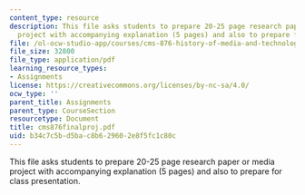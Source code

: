 ```yaml
---
content_type: resource
description: This file asks students to prepare 20-25 page research paper or media
  project with accompanying explanation (5 pages) and also to prepare for class presentation.
file: /ol-ocw-studio-app/courses/cms-876-history-of-media-and-technology-spring-2005/b34c7c5bd5bac8b629602e8f5fc1c80c_cms876finalproj.pdf
file_size: 32800
file_type: application/pdf
learning_resource_types:
- Assignments
license: https://creativecommons.org/licenses/by-nc-sa/4.0/
ocw_type: ''
parent_title: Assignments
parent_type: CourseSection
resourcetype: Document
title: cms876finalproj.pdf
uid: b34c7c5b-d5ba-c8b6-2960-2e8f5fc1c80c
---
```

This file asks students to prepare 20-25 page research paper or media project with accompanying explanation (5 pages) and also to prepare for class presentation.